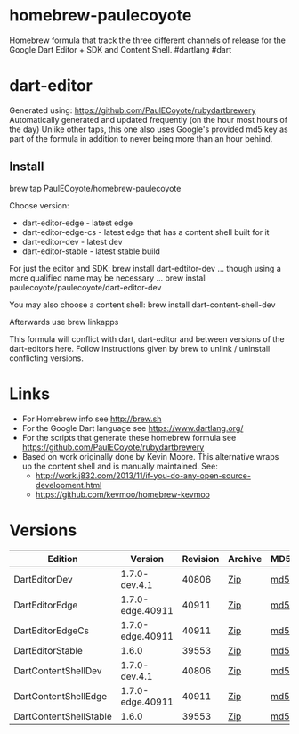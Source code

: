 homebrew-paulecoyote
====================

Homebrew formula that track the three different channels of release for the Google Dart Editor + SDK and Content Shell.  #dartlang #dart

dart-editor
===========

Generated using: https://github.com/PaulECoyote/rubydartbrewery
Automatically generated and updated frequently (on the hour most hours of the day)
Unlike other taps, this one also uses Google's provided md5 key as part of the formula in addition to never being more than an hour behind.

Install
-------
brew tap PaulECoyote/homebrew-paulecoyote

Choose version:
* dart-editor-edge - latest edge
* dart-editor-edge-cs - latest edge that has a content shell built for it
* dart-editor-dev - latest dev
* dart-editor-stable - latest stable build

For just the editor and SDK:
brew install dart-edtitor-dev
... though using a more qualified name may be necessary ...
brew install paulecoyote/paulecoyote/dart-editor-dev

You may also choose a content shell:
brew install dart-content-shell-dev

Afterwards use 
brew linkapps

This formula will conflict with dart, dart-editor and between versions of the dart-editors here.  Follow instructions given by brew to unlink / uninstall conflicting versions.

Links
=====
* For Homebrew info see http://brew.sh
* For the Google Dart language see https://www.dartlang.org/
* For the scripts that generate these homebrew formula see https://github.com/PaulECoyote/rubydartbrewery
* Based on work originally done by Kevin Moore. This alternative wraps up the content shell and is manually maintained.  See: 
    * http://work.j832.com/2013/11/if-you-do-any-open-source-development.html
    * https://github.com/kevmoo/homebrew-kevmoo

Versions
========
| Edition | Version | Revision | Archive | MD5 | Notes |
| ------- | ------- | -------- | ------- | --- | ----- |
| DartEditorDev | 1.7.0-dev.4.1 | 40806 | [Zip](https://storage.googleapis.com/dart-archive/channels/dev/release/40806/editor/darteditor-macos-x64.zip) | [md5](https://storage.googleapis.com/dart-archive/channels/dev/release/40806/editor/darteditor-macos-x64.zip.md5sum) | [Changes](https://storage.googleapis.com/dart-archive/channels/dev/release/latest/changelog.html) |
| DartEditorEdge | 1.7.0-edge.40911 | 40911 | [Zip](https://storage.googleapis.com/dart-archive/channels/be/raw/40911/editor/darteditor-macos-x64.zip) | [md5](https://storage.googleapis.com/dart-archive/channels/be/raw/40911/editor/darteditor-macos-x64.zip.md5sum) | - |
| DartEditorEdgeCs | 1.7.0-edge.40911 | 40911 | [Zip](https://storage.googleapis.com/dart-archive/channels/be/raw/40911/editor/darteditor-macos-x64.zip) | [md5](https://storage.googleapis.com/dart-archive/channels/be/raw/40911/editor/darteditor-macos-x64.zip.md5sum) | - |
| DartEditorStable | 1.6.0 | 39553 | [Zip](https://storage.googleapis.com/dart-archive/channels/stable/release/39553/editor/darteditor-macos-x64.zip) | [md5](https://storage.googleapis.com/dart-archive/channels/stable/release/39553/editor/darteditor-macos-x64.zip.md5sum) | [Changes](https://storage.googleapis.com/dart-archive/channels/stable/release/latest/changelog.html) |
| DartContentShellDev | 1.7.0-dev.4.1 | 40806 | [Zip](https://storage.googleapis.com/dart-archive/channels/dev/release/40806/dartium/content_shell-macos-ia32-release.zip) | [md5](https://storage.googleapis.com/dart-archive/channels/dev/release/40806/dartium/content_shell-macos-ia32-release.zip.md5sum) | - |
| DartContentShellEdge | 1.7.0-edge.40911 | 40911 | [Zip](https://storage.googleapis.com/dart-archive/channels/be/raw/40911/dartium/content_shell-macos-ia32-release.zip) | [md5](https://storage.googleapis.com/dart-archive/channels/be/raw/40911/dartium/content_shell-macos-ia32-release.zip.md5sum) | - |
| DartContentShellStable | 1.6.0 | 39553 | [Zip](https://storage.googleapis.com/dart-archive/channels/stable/release/39553/dartium/content_shell-macos-ia32-release.zip) | [md5](https://storage.googleapis.com/dart-archive/channels/stable/release/39553/dartium/content_shell-macos-ia32-release.zip.md5sum) | - |
